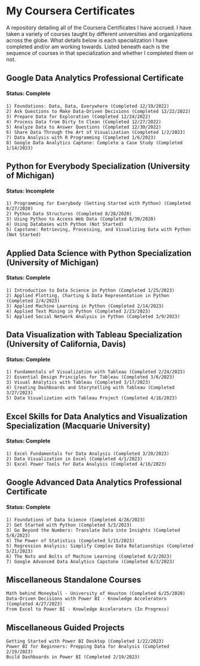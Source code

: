 # My Coursera Certificates

A repository detailing all of the Coursera Certificates I have accrued. I have taken a variety of courses taught by different universities and organizations across the globe. What details below is each specialization I have completed and/or am working towards. Listed beneath each is the sequence of courses in that specialization and whether I completed them or not.

## Google Data Analytics Professional Certificate
#### Status: Complete
    1) Foundations: Data, Data, Everywhere (Completed 12/19/2022)
    2) Ask Questions to Make Data-Driven Decisions (Completed 12/22/2022)
    3) Prepare Data for Exploration (Completed 12/24/2022)
    4) Process Data from Dirty to Clean (Completed 12/27/2022)
    5) Analyze Data to Answer Questions (Completed 12/30/2022)
    6) Share Data Through the Art of Visualization (Completed 1/2/2023)
    7) Data Analysis with R Programming (Completed 1/6/2023)
    8) Google Data Analytics Captone: Complete a Case Study (Completed 1/14/2023)

## Python for Everybody Specialization (University of Michigan)
#### Status: Incomplete
    1) Programming for Everybody (Getting Started with Python) (Completed 8/27/2020)
    2) Python Data Structures (Completed 8/28/2020)
    3) Using Python to Access Web Data (Completed 8/30/2020)
    4) Using Databases with Python (Not Started)
    5) Capstone: Retrieving, Processing, and Visualizing Data with Python (Not Started)

## Applied Data Science with Python Specialization (University of Michigan)
#### Status: Complete
    1) Introduction to Data Science in Python (Completed 1/25/2023)
    2) Applied Plotting, Charting & Data Representation in Python (Completed 2/4/2023)
    3) Applied Machine Learning in Python (Completed 2/14/2023)
    4) Applied Text Mining in Python (Completed 2/23/2023)
    5) Applied Social Network Analysis in Python (Completed 3/9/2023)
    
## Data Visualization with Tableau Specialization (University of California, Davis)
#### Status: Complete
    1) Fundamentals of Visualization with Tableau (Completed 2/24/2023)
    2) Essential Design Principles for Tableau (Completed 3/6/2023)
    3) Visual Analytics with Tableau (Completed 3/17/2023)
    4) Creating Dashboards and Storytelling with Tableau (Completed 3/27/2023)
    5) Data Visualization with Tableau Project (Completed 4/16/2023)
    
 ## Excel Skills for Data Analytics and Visualization Specialization (Macquarie University)
 #### Status: Complete
    1) Excel Fundamentals for Data Analysis (Completed 3/20/2023)
    2) Data Visualization in Excel (Completed 4/1/2023)
    3) Excel Power Tools for Data Analysis (Completed 4/16/2023)

## Google Advanced Data Analytics Professional Certificate
#### Status: Complete
    1) Foundations of Data Science (Completed 4/26/2023)
    2) Get Started with Python (Completed 5/3/2023)
    3) Go Beyond the Numbers: Translate Data into Insights (Completed 5/8/2023)
    4) The Power of Statistics (Completed 5/15/2023)
    5) Regression Analysis: Simplify Complex Data Relationships (Completed 5/21/2023)
    6) The Nuts and Bolts of Machine Learning (Completed 6/2/2023)
    7) Google Advanced Data Analytics Capstone (Completed 6/3/2023)
    
## Miscellaneous Standalone Courses
    Math behind Moneyball - University of Houston (Completed 6/25/2020)
    Data-Driven Decisions with Power BI - Knowledge Accelerators (Completed 4/27/2023)
    From Excel to Power BI - Knowledge Accelerators (In Progress)
    
## Miscellaneous Guided Projects
    Getting Started with Power BI Desktop (Completed 1/22/2023)
    Power BI for Beginners: Prepping Data for Analysis (Completed 2/19/2023)
    Build Dashboards in Power BI (Completed 2/19/2023)
